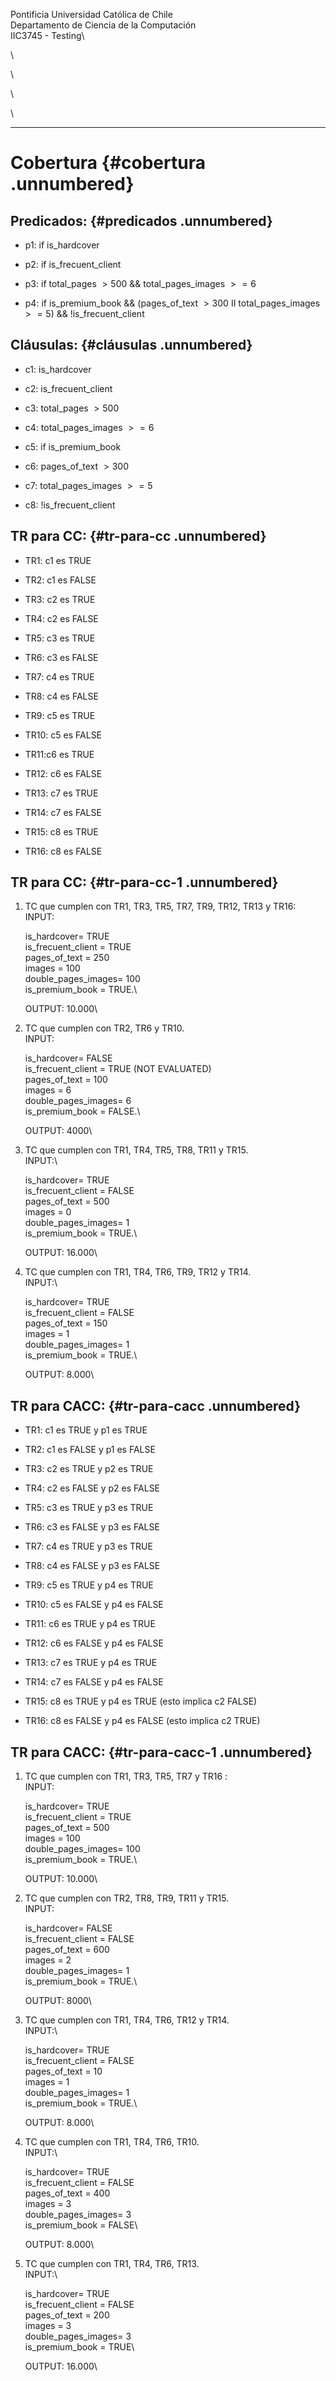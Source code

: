 Pontificia Universidad Católica de Chile\
Departamento de Ciencia de la Computación\
IIC3745 - Testing\

\

\

\

\

* * * * *

Cobertura {#cobertura .unnumbered}
=========

Predicados: {#predicados .unnumbered}
-----------

-   p1: if is\_hardcover

-   p2: if is\_frecuent\_client

-   p3: if total\_pages $> 500$ && total\_pages\_images $>= 6$

-   p4: if is\_premium\_book && (pages\_of\_text $> 300$ II
    total\_pages\_images $>=5$) && !is\_frecuent\_client

Cláusulas: {#cláusulas .unnumbered}
----------

-   c1: is\_hardcover

-   c2: is\_frecuent\_client

-   c3: total\_pages $> 500$

-   c4: total\_pages\_images $>= 6$

-   c5: if is\_premium\_book

-   c6: pages\_of\_text $> 300$

-   c7: total\_pages\_images $>=5$

-   c8: !is\_frecuent\_client

TR para CC: {#tr-para-cc .unnumbered}
-----------

-   TR1: c1 es TRUE

-   TR2: c1 es FALSE

-   TR3: c2 es TRUE

-   TR4: c2 es FALSE

-   TR5: c3 es TRUE

-   TR6: c3 es FALSE

-   TR7: c4 es TRUE

-   TR8: c4 es FALSE

-   TR9: c5 es TRUE

-   TR10: c5 es FALSE

-   TR11:c6 es TRUE

-   TR12: c6 es FALSE

-   TR13: c7 es TRUE

-   TR14: c7 es FALSE

-   TR15: c8 es TRUE

-   TR16: c8 es FALSE

TR para CC: {#tr-para-cc-1 .unnumbered}
-----------

1.  TC que cumplen con TR1, TR3, TR5, TR7, TR9, TR12, TR13 y TR16:\
    INPUT:

    is\_hardcover= TRUE\
    is\_frecuent\_client = TRUE\
    pages\_of\_text = 250\
    images = 100\
    double\_pages\_images= 100\
    is\_premium\_book = TRUE.\

    OUTPUT: 10.000\

2.  TC que cumplen con TR2, TR6 y TR10.\
    INPUT:

    is\_hardcover= FALSE\
    is\_frecuent\_client = TRUE (NOT EVALUATED)\
    pages\_of\_text = 100\
    images = 6\
    double\_pages\_images= 6\
    is\_premium\_book = FALSE.\

    OUTPUT: 4000\

3.  TC que cumplen con TR1, TR4, TR5, TR8, TR11 y TR15.\
    INPUT:\

    is\_hardcover= TRUE\
    is\_frecuent\_client = FALSE\
    pages\_of\_text = 500\
    images = 0\
    double\_pages\_images= 1\
    is\_premium\_book = TRUE.\

    OUTPUT: 16.000\

4.  TC que cumplen con TR1, TR4, TR6, TR9, TR12 y TR14.\
    INPUT:\

    is\_hardcover= TRUE\
    is\_frecuent\_client = FALSE\
    pages\_of\_text = 150\
    images = 1\
    double\_pages\_images= 1\
    is\_premium\_book = TRUE.\

    OUTPUT: 8.000\

TR para CACC: {#tr-para-cacc .unnumbered}
-------------

-   TR1: c1 es TRUE y p1 es TRUE

-   TR2: c1 es FALSE y p1 es FALSE

-   TR3: c2 es TRUE y p2 es TRUE

-   TR4: c2 es FALSE y p2 es FALSE

-   TR5: c3 es TRUE y p3 es TRUE

-   TR6: c3 es FALSE y p3 es FALSE

-   TR7: c4 es TRUE y p3 es TRUE

-   TR8: c4 es FALSE y p3 es FALSE

-   TR9: c5 es TRUE y p4 es TRUE

-   TR10: c5 es FALSE y p4 es FALSE

-   TR11: c6 es TRUE y p4 es TRUE

-   TR12: c6 es FALSE y p4 es FALSE

-   TR13: c7 es TRUE y p4 es TRUE

-   TR14: c7 es FALSE y p4 es FALSE

-   TR15: c8 es TRUE y p4 es TRUE (esto implica c2 FALSE)

-   TR16: c8 es FALSE y p4 es FALSE (esto implica c2 TRUE)

TR para CACC: {#tr-para-cacc-1 .unnumbered}
-------------

1.  TC que cumplen con TR1, TR3, TR5, TR7 y TR16 :\
    INPUT:

    is\_hardcover= TRUE\
    is\_frecuent\_client = TRUE\
    pages\_of\_text = 500\
    images = 100\
    double\_pages\_images= 100\
    is\_premium\_book = TRUE.\

    OUTPUT: 10.000\

2.  TC que cumplen con TR2, TR8, TR9, TR11 y TR15.\
    INPUT:

    is\_hardcover= FALSE\
    is\_frecuent\_client = FALSE\
    pages\_of\_text = 600\
    images = 2\
    double\_pages\_images= 1\
    is\_premium\_book = TRUE.\

    OUTPUT: 8000\

3.  TC que cumplen con TR1, TR4, TR6, TR12 y TR14.\
    INPUT:\

    is\_hardcover= TRUE\
    is\_frecuent\_client = FALSE\
    pages\_of\_text = 10\
    images = 1\
    double\_pages\_images= 1\
    is\_premium\_book = TRUE.\

    OUTPUT: 8.000\

4.  TC que cumplen con TR1, TR4, TR6, TR10.\
    INPUT:\

    is\_hardcover= TRUE\
    is\_frecuent\_client = FALSE\
    pages\_of\_text = 400\
    images = 3\
    double\_pages\_images= 3\
    is\_premium\_book = FALSE\

    OUTPUT: 8.000\

5.  TC que cumplen con TR1, TR4, TR6, TR13.\
    INPUT:\

    is\_hardcover= TRUE\
    is\_frecuent\_client = FALSE\
    pages\_of\_text = 200\
    images = 3\
    double\_pages\_images= 3\
    is\_premium\_book = TRUE\

    OUTPUT: 16.000\


